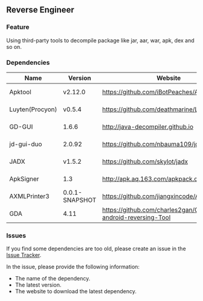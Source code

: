 ## Reverse Engineer

### Feature

Using third-party tools to decompile package like jar, aar, war, apk, dex and so on.

### Dependencies

| Name            | Version        | Website                                                     | License    |
|-----------------|----------------|-------------------------------------------------------------|------------|
| Apktool         | v2.12.0        | <https://github.com/iBotPeaches/Apktool>                    | Apache 2.0 |
| Luyten(Procyon) | v0.5.4         | <https://github.com/deathmarine/Luyten>                     | Apache 2.0 |
| GD-GUI          | 1.6.6          | <http://java-decompiler.github.io>                          | GNU GPL v3 |
| jd-gui-duo      | 2.0.92         | <https://github.com/nbauma109/jd-gui-duo>                   | GNU GPL v3 |
| JADX            | v1.5.2         | <https://github.com/skylot/jadx>                            | Apache 2.0 |
| ApkSigner       | 1.3            | <http://apk.aq.163.com/apkpack.do#download>                 | Apache 2.0 |
| AXMLPrinter3    | 0.0.1-SNAPSHOT | <https://github.com/jiangxincode/AXMLPrinter3>              | Apache 2.0 |
| GDA             | 4.11           | <https://github.com/charles2gan/GDA-android-reversing-Tool> | Apache 2.0 |

### Issues

If you find some dependencies are too old, please create an issue in the [Issue Tracker](https://github.com/jiangxincode/ApkToolBoxGUI/issues/new?title=%5BDependencyTooOld%5D+).

In the issue, please provide the following information:

- The name of the dependency.
- The latest version.
- The website to download the latest dependency.